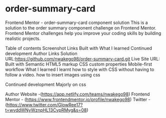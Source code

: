 # order-summary-card
Frontend Mentor - order-summary-card component solution
This is a solution to the order summary component challenge on Frontend Mentor. Frontend Mentor challenges help you improve your coding skills by building realistic projects.

Table of contents
Screenshot
Links
Built with
What I learned
Continued development
Author
Links
Solution URL:https://github.com/nwakego98/order-summary-card.git
Live Site URL: 
Built with
Semantic HTML5 markup
CSS custom properties
Mobile-first workflow
What I learned
I learnt how to style with CSS without having to follow a video.
how to insert images using css

Continued development
Majorly on css

Author
Website -(https://app.netlify.com/teams/nwakego98)
Frontend Mentor - (https://www.frontendmentor.io/profile/nwakego98)
Twitter - (https://www.twitter.com/GlowRee17?t=wvddWNyWznpHL13CvpRMyg&s=08)
